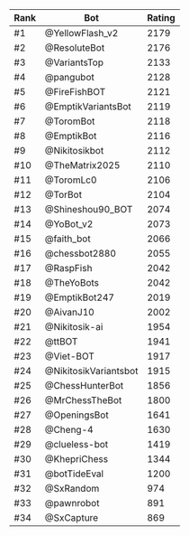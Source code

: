 Rank|Bot|Rating
---|---|---
#1|@YellowFlash_v2|2179
#2|@ResoluteBot|2176
#3|@VariantsTop|2133
#4|@pangubot|2128
#5|@FireFishBOT|2121
#6|@EmptikVariantsBot|2119
#7|@ToromBot|2118
#8|@EmptikBot|2116
#9|@Nikitosikbot|2112
#10|@TheMatrix2025|2110
#11|@ToromLc0|2106
#12|@TorBot|2104
#13|@Shineshou90_BOT|2074
#14|@YoBot_v2|2073
#15|@faith_bot|2066
#16|@chessbot2880|2055
#17|@RaspFish|2042
#18|@TheYoBots|2042
#19|@EmptikBot247|2019
#20|@AivanJ10|2002
#21|@Nikitosik-ai|1954
#22|@ttBOT|1941
#23|@Viet-BOT|1917
#24|@NikitosikVariantsbot|1915
#25|@ChessHunterBot|1856
#26|@MrChessTheBot|1800
#27|@OpeningsBot|1641
#28|@Cheng-4|1630
#29|@clueless-bot|1419
#30|@KhepriChess|1344
#31|@botTideEval|1200
#32|@SxRandom|974
#33|@pawnrobot|891
#34|@SxCapture|869
